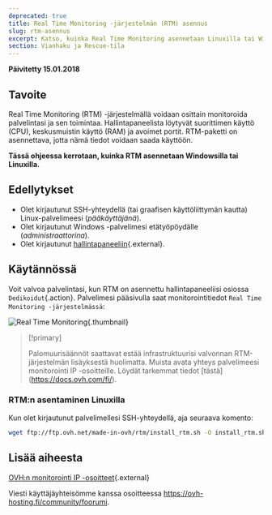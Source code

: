 ```yaml
---
deprecated: true
title: Real Time Monitoring -järjestelmän (RTM) asennus
slug: rtm-asennus
excerpt: Katso, kuinka Real Time Monitoring asennetaan Linuxilla tai Windowsilla
section: Vianhaku ja Rescue-tila
---
```


**Päivitetty 15.01.2018**

## Tavoite

Real Time Monitoring (RTM) -järjestelmällä voidaan osittain monitoroida palvelintasi ja sen toimintaa. Hallintapaneelista löytyvät suorittimen käyttö (CPU), keskusmuistin käyttö (RAM) ja avoimet portit. RTM-paketti on asennettava, jotta nämä tiedot voidaan saada käyttöön.

**Tässä ohjeessa kerrotaan, kuinka RTM asennetaan Windowsilla tai Linuxilla.**

## Edellytykset

- Olet kirjautunut SSH-yhteydellä (tai graafisen käyttöliittymän kautta) Linux-palvelimeesi (*pääkäyttäjänä*).
- Olet kirjautunut Windows -palvelimesi etätyöpöydälle (*administraattorina*).
- Olet kirjautunut [hallintapaneeliin](https://www.ovh.com/auth/?action=gotomanager&from=https://www.ovh.ie/&ovhSubsidiary=ie){.external}.

## Käytännössä

Voit valvoa palvelintasi, kun RTM on asennettu hallintapaneeliisi osiossa `Dedikoidut`{.action}. Palvelimesi pääsivulla saat monitorointitiedot `Real Time Monitoring -järjestelmässä`:

![Real Time Monitoring](images/rtm.png){.thumbnail}

> [!primary]
>
> Palomuurisäännöt saattavat estää infrastruktuurisi valvonnan RTM-järjestelmän lisäyksestä huolimatta. Muista avata yhteys palvelimeesi monitorointi IP -osoitteille. Löydät tarkemmat tiedot \[tästä\](https://docs.ovh.com/fi/).
> 

### RTM:n asentaminen Linuxilla

Kun olet kirjautunut palvelimellesi SSH-yhteydellä, aja seuraava komento:

```sh
wget ftp://ftp.ovh.net/made-in-ovh/rtm/install_rtm.sh -O install_rtm.sh ; /bin/bash install_rtm.sh
```



## Lisää aiheesta

[OVH:n monitorointi IP -osoitteet](https://docs.ovh.com/fi/dedicated/){.external}

Viesti käyttäjäyhteisömme kanssa osoitteessa <https://ovh-hosting.fi/community/foorumi>.